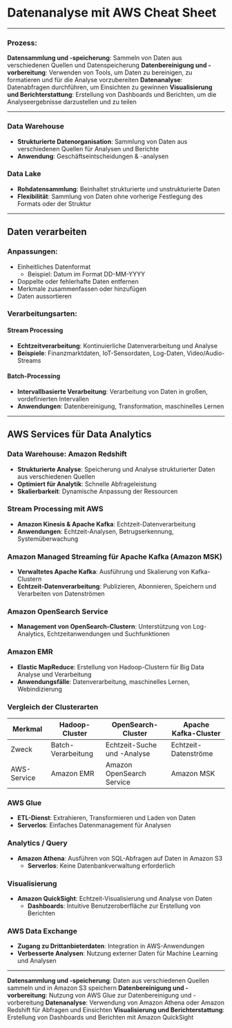 # Datenanalyse mit AWS Cheat Sheet

---

### Prozess:

**Datensammlung und -speicherung**: Sammeln von Daten aus verschiedenen Quellen und Datenspeicherung
**Datenbereinigung und -vorbereitung**: Verwenden von Tools, um Daten zu bereinigen, zu formatieren und für die Analyse vorzubereiten
**Datenanalyse**: Datenabfragen durchführen, um Einsichten zu gewinnen
**Visualisierung und Berichterstattung**: Erstellung von Dashboards und Berichten, um die Analyseergebnisse darzustellen und zu teilen

---

### Data Warehouse

- **Strukturierte Datenorganisation**: Sammlung von Daten aus verschiedenen Quellen für Analysen und Berichte
- **Anwendung**: Geschäftseintscheidungen & -analysen

### Data Lake

- **Rohdatensammlung**: Beinhaltet strukturierte und unstrukturierte Daten
- **Flexibilität**: Sammlung von Daten ohne vorherige Festlegung des Formats oder der Struktur

---

## Daten verarbeiten

### Anpassungen:

- Einheitliches Datenformat
    - Beispiel: Datum im Format DD-MM-YYYY
- Doppelte oder fehlerhafte Daten entfernen
- Merkmale zusammenfassen oder hinzufügen
- Daten aussortieren

### Verarbeitungsarten:

#### Stream Processing

- **Echtzeitverarbeitung**: Kontinuierliche Datenverarbeitung und Analyse
- **Beispiele**: Finanzmarktdaten, IoT-Sensordaten, Log-Daten, Video/Audio-Streams

#### Batch-Processing

- **Intervallbasierte Verarbeitung**: Verarbeitung von Daten in großen, vordefinierten Intervallen
- **Anwendungen**: Datenbereinigung, Transformation, maschinelles Lernen

---

## AWS Services für Data Analytics

### Data Warehouse: Amazon Redshift

- **Strukturierte Analyse**: Speicherung und Analyse strukturierter Daten aus verschiedenen Quellen
- **Optimiert für Analytik**: Schnelle Abfrageleistung
- **Skalierbarkeit**: Dynamische Anpassung der Ressourcen

### Stream Processing mit AWS

- **Amazon Kinesis & Apache Kafka**: Echtzeit-Datenverarbeitung
- **Anwendungen**: Echtzeit-Analysen, Betrugserkennung, Systemüberwachung

### Amazon Managed Streaming für Apache Kafka (Amazon MSK)

- **Verwaltetes Apache Kafka**: Ausführung und Skalierung von Kafka-Clustern
- **Echtzeit-Datenverarbeitung**: Publizieren, Abonnieren, Speichern und Verarbeiten von Datenströmen

### Amazon OpenSearch Service

- **Management von OpenSearch-Clustern**: Unterstützung von Log-Analytics, Echtzeitanwendungen und Suchfunktionen

### Amazon EMR

- **Elastic MapReduce**: Erstellung von Hadoop-Clustern für Big Data Analyse und Verarbeitung
- **Anwendungsfälle**: Datenverarbeitung, maschinelles Lernen, Webindizierung

### Vergleich der Clusterarten

| Merkmal                    | Hadoop-Cluster          | OpenSearch-Cluster        | Apache Kafka-Cluster     |
|----------------------------|-------------------------|---------------------------|--------------------------|
| Zweck                      | Batch-Verarbeitung      | Echtzeit-Suche und -Analyse | Echtzeit-Datenströme     |
| AWS-Service                | Amazon EMR              | Amazon OpenSearch Service | Amazon MSK               |

### AWS Glue

- **ETL-Dienst**: Extrahieren, Transformieren und Laden von Daten
- **Serverlos**: Einfaches Datenmanagement für Analysen

### Analytics / Query

- **Amazon Athena**: Ausführen von SQL-Abfragen auf Daten in Amazon S3
    - **Serverlos**: Keine Datenbankverwaltung erforderlich

### Visualisierung

- **Amazon QuickSight**: Echtzeit-Visualisierung und Analyse von Daten
    - **Dashboards**: Intuitive Benutzeroberfläche zur Erstellung von Berichten

### AWS Data Exchange

- **Zugang zu Drittanbieterdaten**: Integration in AWS-Anwendungen
- **Verbesserte Analysen**: Nutzung externer Daten für Machine Learning und Analysen

---


**Datensammlung und -speicherung**: Daten aus verschiedenen Quellen sammeln und in Amazon S3 speichern
**Datenbereinigung und -vorbereitung**: Nutzung von AWS Glue zur Datenbereinigung und -vorbereitung
**Datenanalyse**: Verwendung von Amazon Athena oder Amazon Redshift für Abfragen und Einsichten
**Visualisierung und Berichterstattung**: Erstellung von Dashboards und Berichten mit Amazon QuickSight